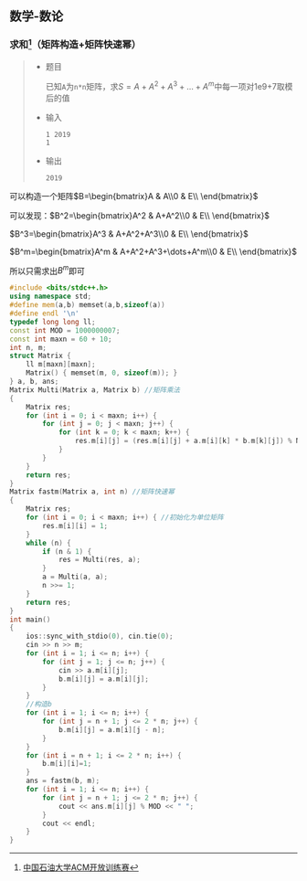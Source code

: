 ## 数学-数论

### 求和[^1]（矩阵构造+矩阵快速幂）

> - 题目
>
>   已知`A`为`n*n`矩阵，求$S=A+A^2+A^3+\dots+A^m$中每一项对1e9+7取模后的值
>
> - 输入
>
>   ```
>   1 2019
>   1
>   ```
>
> - 输出
>
>   ```
>   2019
>   ```

可以构造一个矩阵$B=\begin{bmatrix}A & A\\0 & E\\ \end{bmatrix}$

可以发现：$B^2=\begin{bmatrix}A^2 & A+A^2\\0 & E\\ \end{bmatrix}$

$B^3=\begin{bmatrix}A^3 & A+A^2+A^3\\0 & E\\ \end{bmatrix}$

$B^m=\begin{bmatrix}A^m & A+A^2+A^3+\dots+A^m\\0 & E\\ \end{bmatrix}$

所以只需求出$B^m$即可

```c++
#include <bits/stdc++.h>
using namespace std;
#define mem(a,b) memset(a,b,sizeof(a))
#define endl '\n'
typedef long long ll;
const int MOD = 1000000007;
const int maxn = 60 + 10;
int n, m;
struct Matrix {
	ll m[maxn][maxn];
	Matrix() { memset(m, 0, sizeof(m)); }
} a, b, ans;
Matrix Multi(Matrix a, Matrix b) //矩阵乘法
{
	Matrix res;
	for (int i = 0; i < maxn; i++) {
		for (int j = 0; j < maxn; j++) {
			for (int k = 0; k < maxn; k++) {
				res.m[i][j] = (res.m[i][j] + a.m[i][k] * b.m[k][j]) % MOD;
			}
		}
	}
	return res;
}
Matrix fastm(Matrix a, int n) //矩阵快速幂
{
	Matrix res;
	for (int i = 0; i < maxn; i++) { //初始化为单位矩阵
		res.m[i][i] = 1;
	}
	while (n) {
		if (n & 1) {
			res = Multi(res, a);
		}
		a = Multi(a, a);
		n >>= 1;
	}
	return res;
}
int main()
{
	ios::sync_with_stdio(0), cin.tie(0);
	cin >> n >> m;
	for (int i = 1; i <= n; i++) {
		for (int j = 1; j <= n; j++) {
			cin >> a.m[i][j];
			b.m[i][j] = a.m[i][j];
		}
	}
	//构造b
	for (int i = 1; i <= n; i++) {
		for (int j = n + 1; j <= 2 * n; j++) {
			b.m[i][j] = a.m[i][j - n];
		}
	}
	for (int i = n + 1; i <= 2 * n; i++) {
		b.m[i][i]=1;
	}
	ans = fastm(b, m);
	for (int i = 1; i <= n; i++) {
		for (int j = n + 1; j <= 2 * n; j++) {
			cout << ans.m[i][j] % MOD << " ";
		}
		cout << endl;
	}
}
```

[^1]:[中国石油大学ACM开放训练赛](https://www.cnblogs.com/QingyuYYYYY/p/12446909.html)